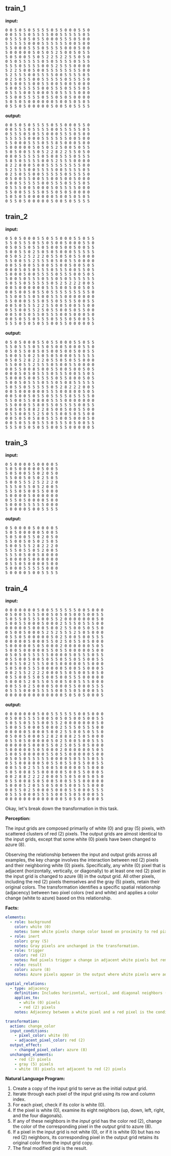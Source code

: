 
## train_1

**input:**
```
0 0 5 0 5 0 5 5 5 5 0 5 5 0 0 0 5 5 0
0 0 5 5 5 0 5 5 5 5 0 0 5 5 5 5 5 0 5
0 5 5 5 0 5 0 5 5 0 0 0 5 5 5 0 5 0 0
5 5 5 5 5 0 0 0 5 5 5 5 5 5 0 0 5 0 0
5 5 0 0 0 5 5 5 0 5 5 5 5 0 0 0 5 0 0
5 0 0 0 0 0 5 0 5 0 5 2 5 0 0 5 0 5 5
5 0 5 0 0 5 5 0 5 2 2 5 2 2 5 5 0 5 0
0 5 0 5 5 5 5 5 0 5 0 5 5 5 5 0 5 5 5
5 5 5 0 5 5 5 5 0 0 5 2 5 5 5 0 0 0 0
5 2 2 5 0 0 5 0 0 5 5 5 5 5 5 5 5 0 0
5 2 5 5 5 0 0 5 5 5 5 0 0 5 5 5 5 0 5
0 2 5 0 5 5 0 0 5 5 5 5 5 0 5 5 5 5 0
0 5 0 0 5 5 0 0 5 5 0 0 5 0 0 5 0 0 0
5 0 0 5 5 5 5 5 0 0 5 5 5 0 5 5 5 0 5
0 5 5 5 0 0 5 0 0 0 5 0 5 5 5 5 0 0 0
5 5 0 0 5 5 5 5 0 5 5 0 5 0 5 0 0 0 0
5 0 5 0 5 0 0 0 0 0 0 5 0 0 5 0 5 0 5
0 5 5 0 5 0 0 0 0 0 5 0 0 5 0 5 5 5 5
```


**output:**
```
0 0 5 0 5 0 5 5 5 5 0 5 5 0 0 0 5 5 0
0 0 5 5 5 0 5 5 5 5 0 0 5 5 5 5 5 0 5
0 5 5 5 0 5 0 5 5 0 0 0 5 5 5 0 5 0 0
5 5 5 5 5 0 0 0 5 5 5 5 5 5 0 0 5 0 0
5 5 0 0 0 5 5 5 0 5 5 8 5 0 0 0 5 0 0
5 0 0 0 0 0 5 0 5 0 5 2 5 0 0 5 0 5 5
5 0 5 0 0 5 5 0 5 2 2 8 2 2 5 5 0 5 0
0 8 0 5 5 5 5 5 0 5 0 8 5 5 5 0 5 5 5
5 8 5 0 5 5 5 5 0 0 5 2 5 5 5 0 0 0 0
8 2 2 8 0 0 5 0 0 5 5 5 5 5 5 5 5 0 0
5 2 5 5 5 0 0 5 5 5 5 0 0 5 5 5 5 0 5
0 2 5 0 5 5 0 0 5 5 5 5 5 0 5 5 5 5 0
0 5 0 0 5 5 0 0 5 5 0 0 5 0 0 5 0 0 0
5 0 0 5 5 5 5 5 0 0 5 5 5 0 5 5 5 0 5
0 5 5 5 0 0 5 0 0 0 5 0 5 5 5 5 0 0 0
5 5 0 0 5 5 5 5 0 5 5 0 5 0 5 0 0 0 0
5 0 5 0 5 0 0 0 0 0 0 5 0 0 5 0 5 0 5
0 5 5 0 5 0 0 0 0 0 5 0 0 5 0 5 5 5 5
```


## train_2

**input:**
```
0 5 0 5 0 0 0 5 5 0 5 5 0 0 0 5 5 0 5 5
5 5 0 5 5 5 0 5 5 0 5 0 0 5 0 0 0 5 5 0
0 5 0 5 5 0 5 5 0 5 0 0 5 0 0 5 0 0 5 5
5 0 0 5 5 0 2 5 0 5 0 5 0 0 0 5 5 5 5 5
0 5 0 5 2 5 2 2 2 0 5 5 0 5 0 5 5 0 0 0
5 5 0 0 5 5 2 5 5 5 0 5 0 0 5 5 0 0 0 0
0 0 5 5 0 0 5 5 0 0 5 5 0 0 5 0 0 5 0 5
0 0 0 5 0 5 0 5 5 5 0 5 5 5 0 0 5 5 0 5
5 0 0 0 5 0 0 5 5 5 5 0 5 5 5 0 0 5 0 5
5 0 0 5 0 5 5 5 0 5 5 0 5 0 5 5 5 5 5 5
5 0 5 5 0 5 5 5 5 5 0 5 2 5 2 2 2 0 0 5
0 0 5 0 0 0 0 0 0 5 5 5 0 0 5 0 0 5 0 5
0 0 5 0 0 5 0 5 5 0 5 5 5 5 5 5 5 5 5 0
5 5 0 0 5 5 0 5 0 0 5 5 5 0 0 0 0 0 0 0
5 5 0 0 0 5 5 5 0 5 5 0 5 5 5 5 0 0 5 5
0 0 5 0 5 5 5 2 2 5 5 0 0 5 0 0 5 5 0 0
0 5 5 0 0 5 5 2 5 0 5 5 0 0 5 0 5 5 0 0
0 0 5 0 5 0 5 5 0 5 5 5 0 0 5 0 0 0 5 0
0 0 5 0 5 5 0 5 5 5 0 5 5 5 0 5 0 0 5 5
5 5 5 0 5 0 5 0 5 5 0 0 5 5 0 0 0 0 0 5
```


**output:**
```
0 5 0 5 0 0 0 5 5 0 5 5 0 0 0 5 5 0 5 5
5 5 0 5 5 5 0 5 5 0 5 0 0 5 0 0 0 5 5 0
0 5 0 5 5 0 8 5 0 5 0 0 5 0 0 5 0 0 5 5
5 0 0 5 5 0 2 5 0 5 0 5 0 0 0 5 5 5 5 5
0 5 0 5 2 8 2 2 2 0 5 5 0 5 0 5 5 0 0 0
5 5 0 0 5 5 2 5 5 5 0 5 0 0 5 5 0 0 0 0
0 0 5 5 0 0 8 5 0 0 5 5 0 0 5 0 0 5 0 5
0 0 0 5 0 5 0 5 5 5 0 5 5 5 0 0 5 5 0 5
5 0 0 0 5 0 0 5 5 5 5 0 5 5 8 0 0 5 0 5
5 0 0 5 0 5 5 5 0 5 5 0 5 0 8 5 5 5 5 5
5 0 5 5 0 5 5 5 5 5 0 5 2 8 2 2 2 0 0 5
0 0 5 0 0 0 0 0 0 5 5 5 0 0 8 0 0 5 0 5
0 0 5 0 0 5 0 5 5 0 5 5 5 5 8 5 5 5 5 0
5 5 0 0 5 5 0 8 0 0 5 5 5 0 0 0 0 0 0 0
5 5 0 0 0 5 5 8 0 5 5 0 5 5 5 5 0 0 5 5
0 0 5 0 5 8 8 2 2 8 5 0 0 5 0 0 5 5 0 0
0 5 5 0 0 5 5 2 5 0 5 5 0 0 5 0 5 5 0 0
0 0 5 0 5 0 5 8 0 5 5 5 0 0 5 0 0 0 5 0
0 0 5 0 5 5 0 5 5 5 0 5 5 5 0 5 0 0 5 5
5 5 5 0 5 0 5 0 5 5 0 0 5 5 0 0 0 0 0 5
```


## train_3

**input:**
```
0 5 0 0 0 0 5 0 0 0 0 5
5 0 5 0 0 0 0 0 5 0 0 5
5 0 5 0 0 5 5 0 2 0 5 0
5 5 0 0 5 0 5 0 2 5 0 5
5 0 0 5 5 5 2 5 2 2 2 0
5 5 5 0 5 5 0 5 2 0 0 5
5 5 5 0 5 0 0 5 5 0 0 0
5 0 0 0 0 5 0 0 0 0 0 0
0 5 5 0 5 0 0 0 0 5 0 0
5 0 0 0 5 5 5 5 5 0 0 0
5 0 0 0 0 5 0 0 5 5 5 5
```


**output:**
```
0 5 0 0 0 0 5 0 0 0 0 5
5 0 5 0 0 0 0 0 5 0 0 5
5 0 5 0 0 5 5 0 2 0 5 0
5 5 0 0 5 0 5 0 2 5 0 5
5 0 0 5 5 5 2 8 2 2 2 0
5 5 5 0 5 5 0 5 2 0 0 5
5 5 5 0 5 0 0 5 8 0 0 0
5 0 0 0 0 5 0 0 0 0 0 0
0 5 5 0 5 0 0 0 0 5 0 0
5 0 0 0 5 5 5 5 5 0 0 0
5 0 0 0 0 5 0 0 5 5 5 5
```


## train_4

**input:**
```
0 0 0 0 0 0 0 5 0 0 5 5 5 5 5 5 0 0 5 0 0 0
0 5 0 0 5 5 5 5 0 0 5 0 5 0 5 0 0 5 0 0 5 5
5 0 5 5 0 5 5 5 0 0 5 5 2 0 0 0 0 0 0 0 5 0
5 0 0 5 5 0 0 0 5 0 0 0 2 5 5 5 0 5 5 5 0 0
0 0 0 0 0 5 0 0 0 5 0 0 2 5 5 0 0 5 0 5 5 0
0 5 0 0 5 0 0 0 5 2 5 2 5 5 5 2 5 0 5 0 0 0
0 5 5 0 5 0 0 0 0 0 5 0 2 5 0 0 5 0 0 5 5 5
0 0 0 0 0 5 0 0 0 5 5 0 2 5 0 5 5 0 5 0 0 0
5 0 0 0 0 0 5 0 5 0 0 0 2 0 0 0 0 0 0 5 0 5
5 0 0 5 0 0 0 0 0 5 5 0 5 5 0 0 0 0 0 5 0 0
0 5 0 5 0 5 5 5 5 5 0 0 0 0 5 0 5 5 5 0 5 5
0 5 5 0 0 5 0 0 5 0 5 5 0 5 5 0 5 5 0 0 5 5
0 0 5 5 0 2 5 5 5 0 0 5 0 0 0 0 0 5 5 0 0 0
5 0 5 0 0 5 5 5 0 0 0 0 0 5 0 0 5 5 0 0 0 5
0 0 2 5 5 2 2 2 2 0 0 0 5 5 0 5 0 0 5 0 5 0
0 5 5 0 0 5 5 0 5 0 0 5 0 0 5 5 5 0 0 0 0 0
5 0 0 0 5 2 0 5 5 0 5 0 0 5 0 0 5 5 5 0 0 0
0 0 5 5 0 2 5 0 0 0 5 0 0 0 5 5 0 0 0 5 5 5
0 5 5 5 0 0 0 5 5 5 5 0 0 5 5 0 5 0 0 0 5 5
0 0 0 0 0 0 0 0 0 0 0 0 0 5 0 5 0 5 0 0 0 5
```


**output:**
```
0 0 0 0 0 0 0 5 0 0 5 5 5 5 5 5 0 0 5 0 0 0
0 5 0 0 5 5 5 5 0 0 5 0 5 0 5 0 0 5 0 0 5 5
5 0 5 5 0 5 5 5 0 0 5 5 2 0 0 0 0 0 0 0 5 0
5 0 0 5 5 0 0 0 5 0 0 0 2 5 5 5 0 5 5 5 0 0
0 0 0 0 0 5 0 0 0 5 0 0 2 5 5 0 0 5 0 5 5 0
0 5 0 0 5 0 0 0 5 2 8 2 8 8 8 2 5 0 5 0 0 0
0 5 5 0 5 0 0 0 0 0 5 0 2 5 0 0 5 0 0 5 5 5
0 0 0 0 0 5 0 0 0 5 5 0 2 5 0 5 5 0 5 0 0 0
5 0 0 0 0 0 5 0 5 0 0 0 2 0 0 0 0 0 0 5 0 5
5 0 0 5 0 0 0 0 0 5 5 0 5 5 0 0 0 0 0 5 0 0
0 5 0 5 0 5 5 5 5 5 0 0 0 0 5 0 5 5 5 0 5 5
0 5 5 0 0 8 0 0 5 0 5 5 0 5 5 0 5 5 0 0 5 5
0 0 5 5 0 2 5 5 5 0 0 5 0 0 0 0 0 5 5 0 0 0
5 0 5 0 0 8 5 5 0 0 0 0 0 5 0 0 5 5 0 0 0 5
0 0 2 8 8 2 2 2 2 0 0 0 5 5 0 5 0 0 5 0 5 0
0 5 5 0 0 8 5 0 5 0 0 5 0 0 5 5 5 0 0 0 0 0
5 0 0 0 5 2 0 5 5 0 5 0 0 5 0 0 5 5 5 0 0 0
0 0 5 5 0 2 5 0 0 0 5 0 0 0 5 5 0 0 0 5 5 5
0 5 5 5 0 0 0 5 5 5 5 0 0 5 5 0 5 0 0 0 5 5
0 0 0 0 0 0 0 0 0 0 0 0 0 5 0 5 0 5 0 0 0 5
```

Okay, let's break down the transformation in this task.

**Perception:**

The input grids are composed primarily of white (0) and gray (5) pixels, with scattered clusters of red (2) pixels. The output grids are almost identical to the input grids, except that some white (0) pixels have been changed to azure (8).

Observing the relationship between the input and output grids across all examples, the key change involves the interaction between red (2) pixels and their neighboring white (0) pixels. Specifically, any white (0) pixel that is adjacent (horizontally, vertically, or diagonally) to at least one red (2) pixel in the input grid is changed to azure (8) in the output grid. All other pixels, including the red (2) pixels themselves and the gray (5) pixels, retain their original colors. The transformation identifies a specific spatial relationship (adjacency) between two pixel colors (red and white) and applies a color change (white to azure) based on this relationship.

**Facts:**


```yaml
elements:
  - role: background
    color: white (0)
    notes: Some white pixels change color based on proximity to red pixels.
  - role: inert
    color: gray (5)
    notes: Gray pixels are unchanged in the transformation.
  - role: trigger
    color: red (2)
    notes: Red pixels trigger a change in adjacent white pixels but remain unchanged themselves.
  - role: result
    color: azure (8)
    notes: Azure pixels appear in the output where white pixels were adjacent to red pixels in the input.

spatial_relations:
  - type: adjacency
    definition: Includes horizontal, vertical, and diagonal neighbors (Moore neighborhood).
    applies_to:
      - white (0) pixels
      - red (2) pixels
    notes: Adjacency between a white pixel and a red pixel is the condition for the transformation.

transformation:
  action: change_color
  input_conditions:
    - pixel_color: white (0)
    - adjacent_pixel_color: red (2)
  output_effect:
    - changed_pixel_color: azure (8)
  unchanged_elements:
    - red (2) pixels
    - gray (5) pixels
    - white (0) pixels not adjacent to red (2) pixels
```


**Natural Language Program:**

1.  Create a copy of the input grid to serve as the initial output grid.
2.  Iterate through each pixel of the input grid using its row and column index.
3.  For each pixel, check if its color is white (0).
4.  If the pixel is white (0), examine its eight neighbors (up, down, left, right, and the four diagonals).
5.  If any of these neighbors in the *input* grid has the color red (2), change the color of the corresponding pixel in the *output* grid to azure (8).
6.  If a pixel in the input grid is not white (0), or if it is white (0) but has no red (2) neighbors, its corresponding pixel in the output grid retains its original color from the input grid copy.
7.  The final modified grid is the result.
